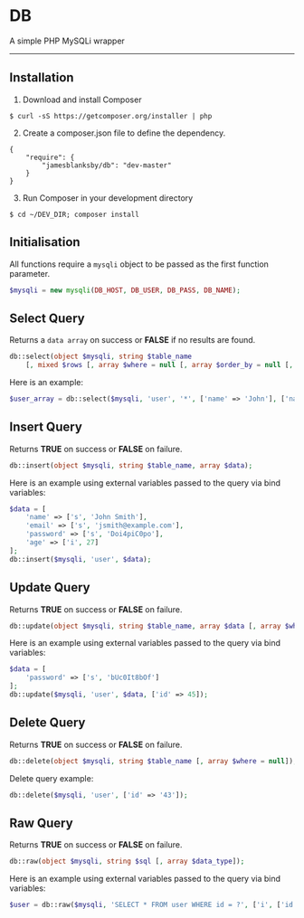 # DB
A simple PHP MySQLi wrapper

---

## Installation
1. Download and install Composer
```
$ curl -sS https://getcomposer.org/installer | php
```
2. Create a composer.json file to define the dependency.
```
{
    "require": {
        "jamesblanksby/db": "dev-master"
    }
}
```
3. Run Composer in your development directory
```
$ cd ~/DEV_DIR; composer install
```

## Initialisation
All functions require a `mysqli` object to be passed as the first function parameter.

```php
$mysqli = new mysqli(DB_HOST, DB_USER, DB_PASS, DB_NAME);
```

## Select Query
Returns a `data array` on success or **FALSE** if no results are found.
```php
db::select(object $mysqli, string $table_name 
	[, mixed $rows [, array $where = null [, array $order_by = null [, string $limit]]]]);
```
Here is an example:
```php
$user_array = db::select($mysqli, 'user', '*', ['name' => 'John'], ['name' => 'ASC'], '10');
```

## Insert Query
Returns **TRUE** on success or **FALSE** on failure.
```php
db::insert(object $mysqli, string $table_name, array $data);
```
Here is an example using external variables passed to the query via bind variables:
```php
$data = [
	'name' => ['s', 'John Smith'],
	'email' => ['s', 'jsmith@example.com'],
	'password' => ['s', 'Doi4piC0po'],
	'age' => ['i', 27]
];
db::insert($mysqli, 'user', $data);
```

## Update Query
Returns **TRUE** on success or **FALSE** on failure.
```php
db::update(object $mysqli, string $table_name, array $data [, array $where = null]);
```
Here is an example using external variables passed to the query via bind variables:
```php
$data = [
	'password' => ['s', 'bUc0It8bOf']
];
db::update($mysqli, 'user', $data, ['id' => 45]);
```

## Delete Query
Returns **TRUE** on success or **FALSE** on failure.
```php
db::delete(object $mysqli, string $table_name [, array $where = null]);
```

Delete query example:
```php
db::delete($mysqli, 'user', ['id' => '43']);
```

## Raw Query
Returns **TRUE** on success or **FALSE** on failure.
```php
db::raw(object $mysqli, string $sql [, array $data_type]);
```
Here is an example using external variables passed to the query via bind variables:
```php
$user = db::raw($mysqli, 'SELECT * FROM user WHERE id = ?', ['i', ['id'] => 45]);
```